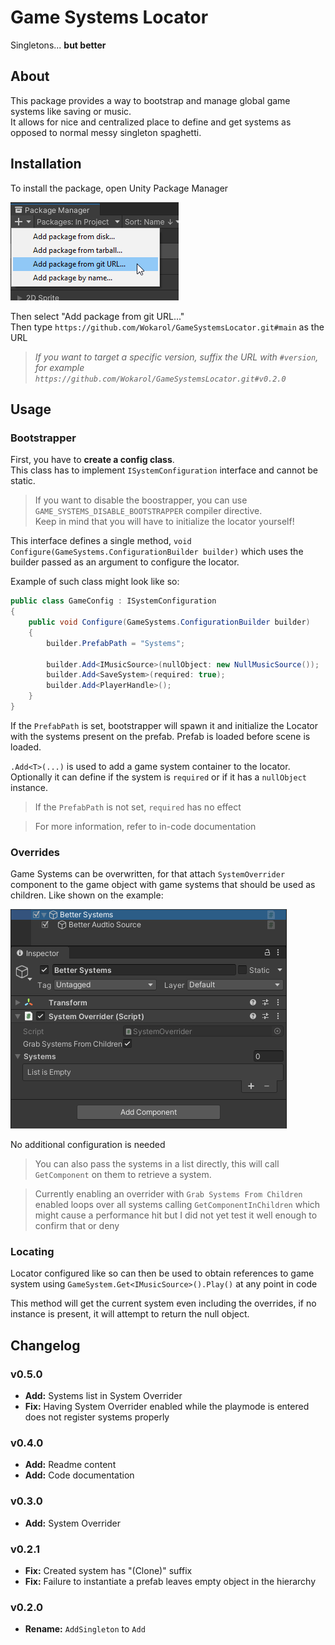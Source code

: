 
# Game Systems Locator

Singletons... **but better**

## About
This package provides a way to bootstrap and manage global game systems like saving or music.  
It allows for nice and centralized place to define and get systems as opposed to normal messy singleton spaghetti.

## Installation
To install the package, open Unity Package Manager

![](readme-src/upm.png)

Then select "Add package from git URL..."  
Then type ` https://github.com/Wokarol/GameSystemsLocator.git#main ` as the URL  
> *If you want to target a specific version, suffix the URL with ` #version `, for example ` https://github.com/Wokarol/GameSystemsLocator.git#v0.2.0 `*

## Usage
### Bootstrapper
First, you have to **create a config class**.  
This class has to implement ` ISystemConfiguration ` interface and cannot be static.

> If you want to disable the boostrapper, you can use ` GAME_SYSTEMS_DISABLE_BOOTSTRAPPER ` compiler directive.  
> Keep in mind that you will have to initialize the locator yourself!

This interface defines a single method, ` void Configure(GameSystems.ConfigurationBuilder builder) ` which uses the builder passed as an argument to configure the locator.

Example of such class might look like so:
```cs
public class GameConfig : ISystemConfiguration
{
    public void Configure(GameSystems.ConfigurationBuilder builder)
    {
        builder.PrefabPath = "Systems";

        builder.Add<IMusicSource>(nullObject: new NullMusicSource());
        builder.Add<SaveSystem>(required: true);
        builder.Add<PlayerHandle>();
    }
}
```

If the ` PrefabPath ` is set, bootstrapper will spawn it and initialize the Locator with the systems present on the prefab. Prefab is loaded before scene is loaded.

` .Add<T>(...) ` is used to add a game system container to the locator. Optionally it can define if the system is ` required ` or if it has a ` nullObject ` instance.

> If the ` PrefabPath ` is not set, ` required ` has no effect

> For more information, refer to in-code documentation

### Overrides
Game Systems can be overwritten, for that attach ` SystemOverrider ` component to the game object with game systems that should be used as children. Like shown on the example:

![](readme-src/overrider.png)

No additional configuration is needed

> You can also pass the systems in a list directly, this will call ` GetComponent ` on them to retrieve a system.

> Currently enabling an overrider with ` Grab Systems From Children ` enabled loops over all systems calling ` GetComponentInChildren ` which might cause a performance hit but I did not yet test it well enough to confirm that or deny

### Locating
Locator configured like so can then be used to obtain references to game system using ` GameSystem.Get<IMusicSource>().Play() ` at any point in code

This method will get the current system even including the overrides, if no instance is present, it will attempt to return the null object.

## Changelog
### v0.5.0
- **Add:** Systems list in System Overrider
- **Fix:** Having System Overrider enabled while the playmode is entered does not register systems properly

### v0.4.0
- **Add:** Readme content
- **Add:** Code documentation

### v0.3.0
- **Add:** System Overrider

### v0.2.1
- **Fix:** Created system has "(Clone)" suffix
- **Fix:** Failure to instantiate a prefab leaves empty object in the hierarchy

### v0.2.0
- **Rename:** ` AddSingleton ` to ` Add `
